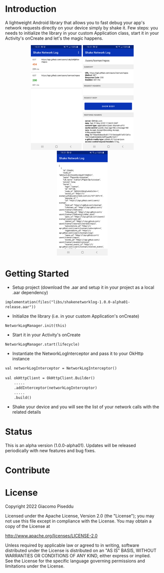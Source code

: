 # Introduction 
A lightweight Android library that allows you to fast debug your app's network requests directly on your device simply by shake it.
Few steps: you needs to initialize the library in your custom Application class, start it in your Activity's onCreate and let's the magic happens.

<p align="center">
  <img src="screenshots/screenshot-1.png" width="33%"/>
  <img src="screenshots/screenshot-2.png" width="33%"/>
  <img src="screenshots/screenshot-3.png" width="33%"/>
</p>

# Getting Started

- Setup project (download the .aar and setup it in your project as a local .aar dependency)

```
implementation(files("libs/shakenetworklog-1.0.0-alpha01-release.aar"))
```

- Initialize the library (i.e. in your custom Application's onCreate)

```
NetworkLogManager.init(this)
```

- Start it in your Activity's onCreate

```
NetworkLogManager.start(lifecycle)
```

- Instantiate the NetworkLogInterceptor and pass it to your OkHttp instance

```
val networkLogInterceptor = NetworkLogInterceptor()

val okHttpClient = OkHttpClient.Builder()
    .....
    .addInterceptor(networkLogInterceptor)
    .....
    .build()
```

- Shake your device and you will see the list of your network calls with the related details

# Status
This is an alpha version (1.0.0-alpha01). Updates will be released periodically with new features and bug fixes.

# Contribute


# License

Copyright 2022 Giacomo Piseddu

Licensed under the Apache License, Version 2.0 (the "License");
you may not use this file except in compliance with the License.
You may obtain a copy of the License at

   http://www.apache.org/licenses/LICENSE-2.0

Unless required by applicable law or agreed to in writing, software
distributed under the License is distributed on an "AS IS" BASIS,
WITHOUT WARRANTIES OR CONDITIONS OF ANY KIND, either express or implied.
See the License for the specific language governing permissions and
limitations under the License.

